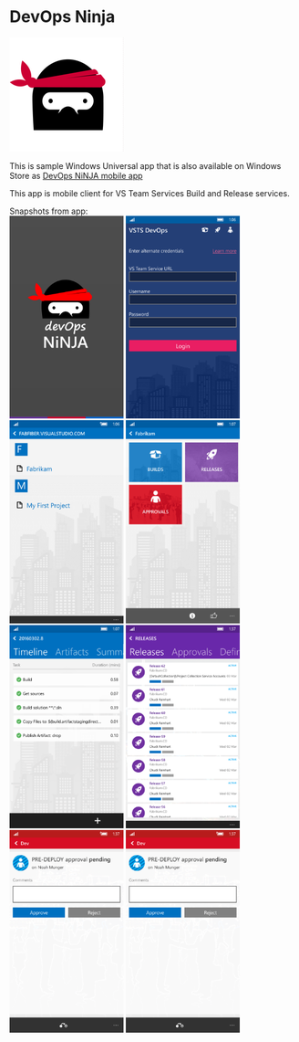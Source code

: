 # DevOps Ninja

[<img src="BuildnReleaseWP/Assets/StoreLogo.scale-400.png">](https://www.microsoft.com/en-us/store/apps/devops-ninja/9nblggh4q8n2)

This is sample Windows Universal app that is also available on Windows Store as [DevOps NiNJA mobile app](https://www.microsoft.com/en-us/store/apps/devops-ninja/9nblggh4q8n2)

This app is mobile client for VS Team Services Build and Release services. 

Snapshots from app: <br>
<img src="/BuildnReleaseWP/Images/splash.png" width="200">
<img src="/BuildnReleaseWP/Images/s1.png" width="200">
<img src="/BuildnReleaseWP/Images/s2.png" width="200">
<img src="/BuildnReleaseWP/Images/s3.png" width="200">
<img src="/BuildnReleaseWP/Images/s4.png" width="200">
<img src="/BuildnReleaseWP/Images/s5.png" width="200">
<img src="/BuildnReleaseWP/Images/s6.png" width="200">
<img src="/BuildnReleaseWP/Images/s6.png" width="200">
